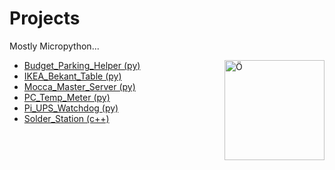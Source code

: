 # Projects
Mostly Micropython... 

<img src="https://upload.wikimedia.org/wikipedia/commons/thumb/a/a7/MicroPython_new_logo.svg/1200px-MicroPython_new_logo.svg.png" align="right"
     alt="Ö" width="160" height="160">

- [Budget_Parking_Helper (py)](./Budget_Parking_Helper)
- [IKEA_Bekant_Table (py)](./IKEA_Bekant_Table)
- [Mocca_Master_Server (py)](./Mocca_Master_Server)
- [PC_Temp_Meter (py)](./PC_Temp_Meter)
- [Pi_UPS_Watchdog (py)](./Pi_UPS_Watchdog)
- [Solder_Station (c++)](./Solder_Station)

&nbsp;

